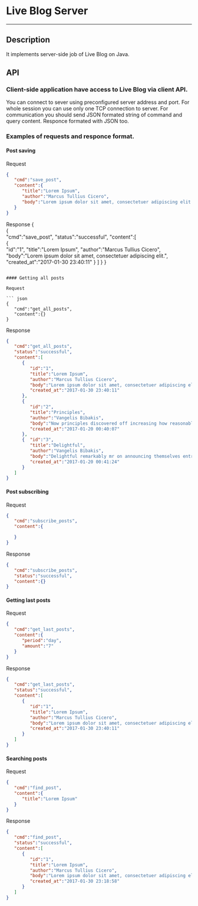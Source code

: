 # Live Blog Server

---

## Description

It implements server-side job of Live Blog on Java. 

## API

### Client-side application have access to Live Blog via client API.

You can connect to sever using preconfigured server address and port. 
For whole session you can use only one TCP connection to server.
For communication you should send JSON formated string of command and query content.
Responce formated with JSON too. 

### Examples of requests and responce format.

#### Post saving

Request

``` json
{  
   "cmd":"save_post",
   "content":{  
      "title":"Lorem Ipsum",
      "author":"Marcus Tullius Cicero",
      "body":"Lorem ipsum dolor sit amet, consectetuer adipiscing elit."
   }
}
```

Response 
{  
{  
   "cmd":"save_post",
   "status":"successful",
   "content":[  
      {  
         "id":"1",
         "title":"Lorem Ipsum",
         "author":"Marcus Tullius Cicero",
         "body":"Lorem ipsum dolor sit amet, consectetuer adipiscing elit.",
         "created_at":"2017-01-30 23:40:11"
      }
   ]
}
}
```

#### Getting all posts

Request

``` json
{  
   "cmd":"get_all_posts",
   "content":{}
}
```

Response

``` json
{  
   "cmd":"get_all_posts",
   "status":"successful",
   "content":[  
      {
         "id":"1", 
         "title":"Lorem Ipsum",
         "author":"Marcus Tullius Cicero",
         "body":"Lorem ipsum dolor sit amet, consectetuer adipiscing elit.",
         "created_at":"2017-01-30 23:40:11"
      },
      {
         "id":"2",  
         "title":"Principles",
         "author":"Vangelis Bibakis",
         "body":"Now principles discovered off increasing how reasonably middletons men. Add seems out man met plate court sense. His joy she worth truth given. All year feet led view went sake. You agreeable breakfast his set perceived immediate. Stimulated man are projecting favourable middletons can cultivated.",
         "created_at":"2017-01-20 00:40:07"
      },
      {  "id":"3",
         "title":"Delightful",
         "author":"Vangelis Bibakis",
         "body":"Delightful remarkably mr on announcing themselves entreaties favourable. About to in so terms voice at. Equal an would is found seems of. The particular friendship one sufficient terminated frequently themselves. It more shed went up is roof if loud case. Delay music in lived noise an. Beyond genius really enough passed is up. ",
         "created_at":"2017-01-20 00:41:24"
      }
   ]
}
```

#### Post subscribing

Request

``` json
{  
   "cmd":"subscribe_posts",
   "content":{  

   }
}
```

Response

``` json
{  
   "cmd":"subscribe_posts",
   "status":"successful",
   "content":{}
}
```

#### Getting last posts

Request

``` json
{  
   "cmd":"get_last_posts",
   "content":{  
      "period":"day",
      "amount":"7"
   }
}
```

Response

``` json
{  
   "cmd":"get_last_posts",
   "status":"successful",
   "content":[
      {
         "id":"1",  
         "title":"Lorem Ipsum",
         "author":"Marcus Tullius Cicero",
         "body":"Lorem ipsum dolor sit amet, consectetuer adipiscing elit.",
         "created_at":"2017-01-30 23:40:11"
      }   
   ]
} 
```

#### Searching posts

Request

``` json
{  
   "cmd":"find_post",
   "content":{  
      "title":"Lorem Ipsum"
   }
}
```

Response

``` json
{  
   "cmd":"find_post",
   "status":"successful",
   "content":[
      {
         "id":"1",  
         "title":"Lorem Ipsum",
         "author":"Marcus Tullius Cicero",
         "body":"Lorem ipsum dolor sit amet, consectetuer adipiscing elit.",
         "created_at":"2017-01-30 23:18:58"
      }
   ]
}
```
